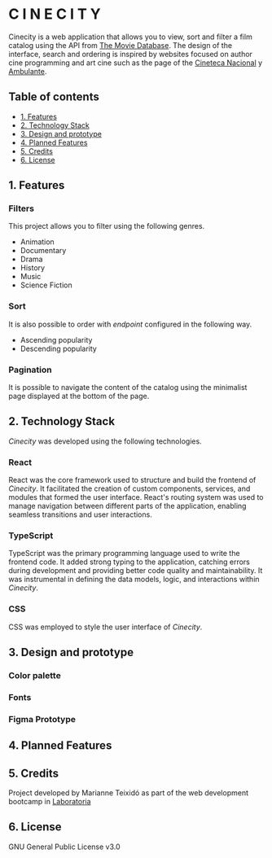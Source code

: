 # C I N E C I T Y

Cinecity is a web application that allows you to view, sort and filter a film catalog using the API from [The Movie Database](https://developer.themoviedb.org/docs). The design of the interface, search and ordering is inspired by websites focused on author cine programming and art cine such as the page of the [Cineteca Nacional](https://www.cinetecanacional.net/#gsc.tab=0) y [Ambulante](https://www.ambulante.org/).

## Table of contents

- [1. Features](#1-features)
- [2. Technology Stack](#2-technology-stack)
- [3. Design and prototype](#3-design-and-prototype)
- [4. Planned Features](#4-planned-features)
- [5. Credits](#5-credits)
- [6. License](#6-license)

## 1. Features

### Filters

This project allows you to filter using the following genres.

- Animation
- Documentary
- Drama
- History
- Music
- Science Fiction

### Sort

It is also possible to order with _endpoint_ configured in the following way.

- Ascending popularity
- Descending popularity

### Pagination

It is possible to navigate the content of the catalog using the minimalist page displayed at the bottom of the page.

## 2. Technology Stack

_Cinecity_  was developed using the following technologies.

### React
React was the core framework used to structure and build the frontend of _Cinecity_. It facilitated the creation of custom components, services, and modules that formed the user interface. React's routing system was used to manage navigation between different parts of the application, enabling seamless transitions and user interactions.

### TypeScript

TypeScript was the primary programming language used to write the frontend code. It added strong typing to the application, catching errors during development and providing better code quality and maintainability. It was instrumental in defining the data models, logic, and interactions within _Cinecity_.

### CSS

 CSS was employed to style the user interface of _Cinecity_. 

## 3. Design and prototype



### Color palette

### Fonts

### Figma Prototype

## 4. Planned Features

## 5. Credits

Project developed by Marianne Teixidó as part of the web development bootcamp in [Laboratoria](https://www.laboratoria.la/)

## 6. License 

GNU General Public License v3.0